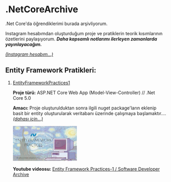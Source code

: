 # .NetCoreArchive
 
.Net Core'da öğrendiklerimi burada arşivliyorum. 

Instagram hesabımdan oluşturduğum proje ve pratiklerin teorik kısımlarının özetlerini paylaşıyorum. ***Daha kapsamlı notlarımı ilerleyen zamanlarda yayınlayacağım.*** 

[*(Instagram hesabım...)*](https://www.instagram.com/softwaredeveloperarchive/)

## Entity Framework Pratikleri:

1. [EntityFrameworkPractices1](https://github.com/zeynepaslierhan/.NetCorePractices/tree/main/EntityFrameworkPractices/EntityFrameworkPractices1)

    **Proje türü:** ASP.NET Core Web App (Model-View-Controller) // .Net Core 5.0

    **Amacı:** Proje oluşturulduktan sonra ilgili nuget package'ların eklenip basit bir entity oluşturularak veritabanı üzerinde çalışmaya başlamaktır....[*(dahası için...)*](https://github.com/zeynepaslierhan/.NetCorePractices/tree/main/EntityFrameworkPractices/EntityFrameworkPractices1)

    <img src="https://github.com/zeynepaslierhan/.NetCoreArchive/blob/main/img/Entity%20Framework%20Practices.jpg" width="200" alt="Entity Framework Practices"/>

    **Youtube videosu:** [Entity Framework Practices-1 / Software Developer Archive](https://www.youtube.com/watch?v=cPpfsINyRCs&t=2s&ab_channel=SoftwareDeveloperArchive)
